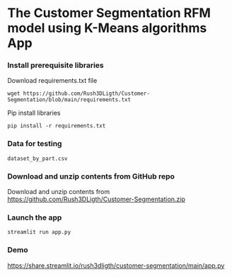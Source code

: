 # The Customer Segmentation RFM model using K-Means algorithms App


### Install prerequisite libraries

Download requirements.txt file

```
wget https://github.com/Rush3DLigth/Customer-Segmentation/blob/main/requirements.txt

```

Pip install libraries
```
pip install -r requirements.txt
```
###  Data for testing
```
dataset_by_part.csv
```

###  Download and unzip contents from GitHub repo

Download and unzip contents from https://github.com/Rush3DLigth/Customer-Segmentation.zip

###  Launch the app

```
streamlit run app.py
```

### Demo

https://share.streamlit.io/rush3dligth/customer-segmentation/main/app.py

